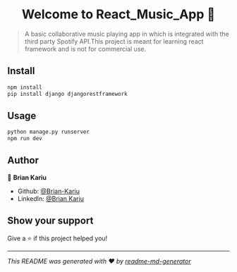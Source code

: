 <h1 align="center">Welcome to React_Music_App 👋</h1>
<p>
</p>

> A basic collaborative music playing app in which is integrated with the third party Spotify API.This project is meant for learning react framework and is not for commercial use. 

## Install

```sh
npm install
pip install django djangorestframework
```

## Usage

```sh
python manage.py runserver
npm run dev
```

## Author

👤 **Brian Kariu**

* Github: [@Brian-Kariu](https://github.com/Brian-Kariu)
* LinkedIn: [@Brian Kariu](https://linkedin.com/in/BrianKariu)

## Show your support

Give a ⭐️ if this project helped you!

***
_This README was generated with ❤️ by [readme-md-generator](https://github.com/kefranabg/readme-md-generator)_
